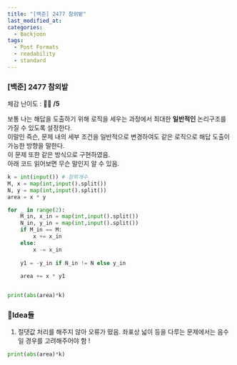 ```yaml
---
title: "[백준] 2477 참외밭"
last_modified_at: 
categories:
  - Backjoon
tags:
  - Post Formats
  - readability
  - standard
---
```


### [백준] 2477 참외밭
체감 난이도 : 🎈🎈 **/5**   

보통 나는 해답을 도출하기 위해 로직을 세우는 과정에서 최대한 **일반적인** 논리구조를 가질 수 있도록 설정한다.   
이말인 즉슨, 문제 내의 세부 조건을 일반적으로 변경하여도 같은 로직으로 해답 도출이 가능한 방향을 말한다.   
이 문제 또한 같은 방식으로 구현하였음.   
아래 코드 읽어보면 무슨 말인지 알 수 있음.   

```python
k = int(input()) # 참외개수
M, x = map(int,input().split())
N, y = map(int,input().split())
area = x * y

for _ in range(2):
    M_in, x_in = map(int,input().split())
    N_in, y_in = map(int,input().split())
    if M_in == M:
        x += x_in
    else:
        x -= x_in
    
    y1 = -y_in if N_in != N else y_in
    
    area += x * y1


print(abs(area)*k)
```

### 💭Idea들 
1. 절댓값 처리를 해주지 않아 오류가 떴음. 좌표상 넓이 등을 다루는 문제에서는 음수일 경우를 고려해주어야 함 !
```python 
print(abs(area)*k)
```
